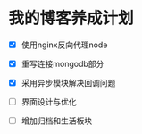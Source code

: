 # 我的博客养成计划

- [x] 使用nginx反向代理node

- [x] 重写连接mongodb部分

- [x] 采用异步模块解决回调问题

- [ ] 界面设计与优化

- [ ] 增加归档和生活板块
